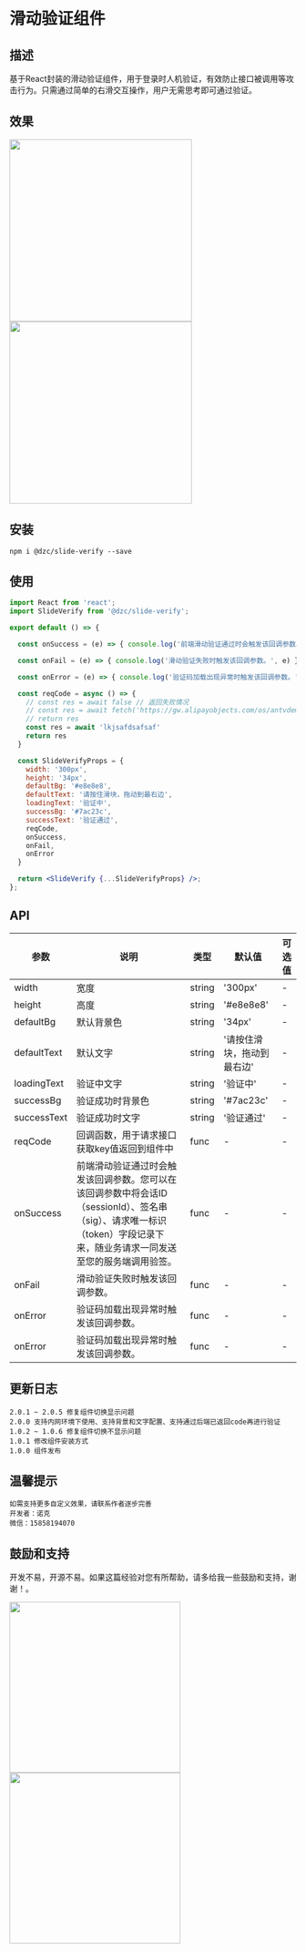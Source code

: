 # 滑动验证组件

## 描述

基于React封装的滑动验证组件，用于登录时人机验证，有效防止接口被调用等攻击行为。只需通过简单的右滑交互操作，用户无需思考即可通过验证。

## 效果

<img src="https://s2.loli.net/2021/12/20/cVabgIUZtSTkJzD.png" width="320"/><img src="https://s2.loli.net/2021/12/20/QckIs3OTuiEdvql.png" width="320"/>

## 安装

```
npm i @dzc/slide-verify --save
```

## 使用

```jsx
import React from 'react';
import SlideVerify from '@dzc/slide-verify';

export default () => {

  const onSuccess = (e) => { console.log('前端滑动验证通过时会触发该回调参数。您可以在该回调参数中将会话ID（sessionId）、签名串（sig）、请求唯一标识（token）字段记录下来，随业务请求一同发送至您的服务端调用验签。', e) }

  const onFail = (e) => { console.log('滑动验证失败时触发该回调参数。', e) }

  const onError = (e) => { console.log('验证码加载出现异常时触发该回调参数。', e) }

  const reqCode = async () => {
    // const res = await false // 返回失败情况
    // const res = await fetch('https://gw.alipayobjects.com/os/antvdemo/assets/data/diamond.json') // 返回成功
    // return res
    const res = await 'lkjsafdsafsaf'
    return res
  }

  const SlideVerifyProps = {
    width: '300px',
    height: '34px',
    defaultBg: '#e8e8e8',
    defaultText: '请按住滑块，拖动到最右边',
    loadingText: '验证中',
    successBg: '#7ac23c',
    successText: '验证通过',
    reqCode,
    onSuccess,
    onFail,
    onError
  }

  return <SlideVerify {...SlideVerifyProps} />;
};

```

## API

| 参数 | 说明 | 类型 | 默认值 | 可选值 |
| --- | --- | --- | --- | --- |
| width | 宽度 | string | '300px' | - |
| height | 高度 | string | '#e8e8e8' | - |
| defaultBg | 默认背景色 | string | '34px' | - |
| defaultText | 默认文字 | string | '请按住滑块，拖动到最右边' | - |
| loadingText | 验证中文字 | string | '验证中' | - |
| successBg | 验证成功时背景色 | string | '#7ac23c' | - |
| successText | 验证成功时文字 | string | '验证通过' | - |
| reqCode | 回调函数，用于请求接口获取key值返回到组件中 | func | - | - |
| onSuccess | 前端滑动验证通过时会触发该回调参数。您可以在该回调参数中将会话ID（sessionId）、签名串（sig）、请求唯一标识（token）字段记录下来，随业务请求一同发送至您的服务端调用验签。 | func | - | - |
| onFail | 滑动验证失败时触发该回调参数。 | func | - | - |
| onError | 验证码加载出现异常时触发该回调参数。 | func | - | - |
| onError | 验证码加载出现异常时触发该回调参数。 | func | - | - |


## 更新日志

```
2.0.1 ~ 2.0.5 修复组件切换显示问题
2.0.0 支持内网环境下使用、支持背景和文字配置、支持通过后端已返回code再进行验证
1.0.2 ~ 1.0.6 修复组件切换不显示问题
1.0.1 修改组件安装方式
1.0.0 组件发布
```

## 温馨提示

```
如需支持更多自定义效果，请联系作者逐步完善
开发者：诺克
微信：15858194070
```

## 鼓励和支持

开发不易，开源不易。如果这篇经验对您有所帮助，请多给我一些鼓励和支持，谢谢！。

<img src="https://i.loli.net/2021/11/12/IgrFyOTfE5AkWpu.jpg" width="300"/><img src="https://i.loli.net/2021/11/12/AMhSpxZX19d5CIq.jpg" width="300"/>
